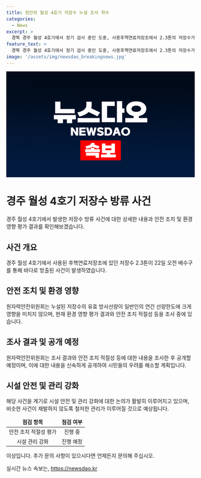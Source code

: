 ```yaml
---
title: 원안위 월성 4호기 저장수 누설 조사 착수
categories:
  - News
excerpt: >
  경북 경주 월성 4호기에서 정기 검사 중인 도중, 사용후핵연료저장조에서 2.3톤의 저장수가 바다로 방출되었다. 이에 대해 원자력안전위원회는 방사선량이 일반인의 연간 선량한도에 크게 미치지 않는다고 밝히고, 환경 영향평가 결과와 안전 조치에 대한 조사를 공개할 예정이다. (150자)
feature_text: >
  경북 경주 월성 4호기에서 정기 검사 중인 도중, 사용후핵연료저장조에서 2.3톤의 저장수가 바다로 방출되었다. 이에 대해 원자력안전위원회는 방사선량이 일반인의 연간 선량한도에 크게 미치지 않는다고 밝히고, 환경 영향평가 결과와 안전 조치에 대한 조사를 공개할 예정이다. (150자)
image: '/assets/img/newsdao_breakingnews.jpg'
---
```


<p><img src="/assets/img/newsdao_breakingnews.jpg" alt="pcversion 속보" /></p>

<h1>경주 월성 4호기 저장수 방류 사건</h1>

<p data-ke-size="size16">경주 월성 4호기에서 발생한 저장수 방류 사건에 대한 상세한 내용과 안전 조치 및 환경 영향 평가 결과를 확인해보겠습니다.</p>

<h2>사건 개요</h2>

<p data-ke-size="size16">경주 월성 4호기에서 사용된 후핵연료저장조에 있던 저장수 2.3톤이 22일 오전 배수구를 통해 바다로 방출된 사건이 발생하였습니다.</p>

<h2>안전 조치 및 환경 영향</h2>

<p data-ke-size="size16">원자력안전위원회는 누설된 저장수의 유효 방사선량이 일반인의 연간 선량한도에 크게 영향을 미치지 않으며, 현재 환경 영향 평가 결과와 안전 조치 적절성 등을 조사 중에 있습니다.</p>

<h2>조사 결과 및 공개 예정</h2>

<p data-ke-size="size16">원자력안전위원회는 조사 결과와 안전 조치 적절성 등에 대한 내용을 조사한 후 공개할 예정이며, 이에 대한 내용을 신속하게 공개하여 시민들의 우려를 해소할 계획입니다.</p>

<h2>시설 안전 및 관리 강화</h2>

<p data-ke-size="size16">해당 사건을 계기로 시설 안전 및 관리 강화에 대한 논의가 활발히 이루어지고 있으며, 비슷한 사건이 재발하지 않도록 철저한 관리가 이루어질 것으로 예상됩니다.</p>

<table>
<thead>
<tr>
<td style="text-align: center;"><b>점검 항목</b></td>
<td style="text-align: center;"><b>점검 여부</b></td>
</tr>
</thead>
<tbody>
<tr>
<td style="text-align: center;">안전 조치 적절성 평가</td>
<td style="text-align: center;">진행 중</td>
</tr>
<tr>
<td style="text-align: center;">시설 관리 강화</td>
<td style="text-align: center;">진행 예정</td>
</tr>
</tbody>
</table>

<p data-ke-size="size16">이상입니다. 추가 문의 사항이 있으시다면 언제든지 문의해 주십시오.</p>
실시간 뉴스 속보는, <a href="https://newsdao.kr" rel="dofollow">https://newsdao.kr</a>


